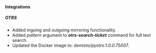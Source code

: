 
#### Integrations

##### OTRS

- Added ingoing and outgoing mirroring functionality.
- Added *pattern* argument to ***otrs-search-ticket*** command for full text search.
- Updated the Docker image to: *demisto/pyotrs:1.0.0.75007*.
